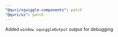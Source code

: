 ```yaml
---
"@quri/squiggle-components": patch
"@quri/ui": patch
---
```


Added `window.squiggleOutput` output for debugging
